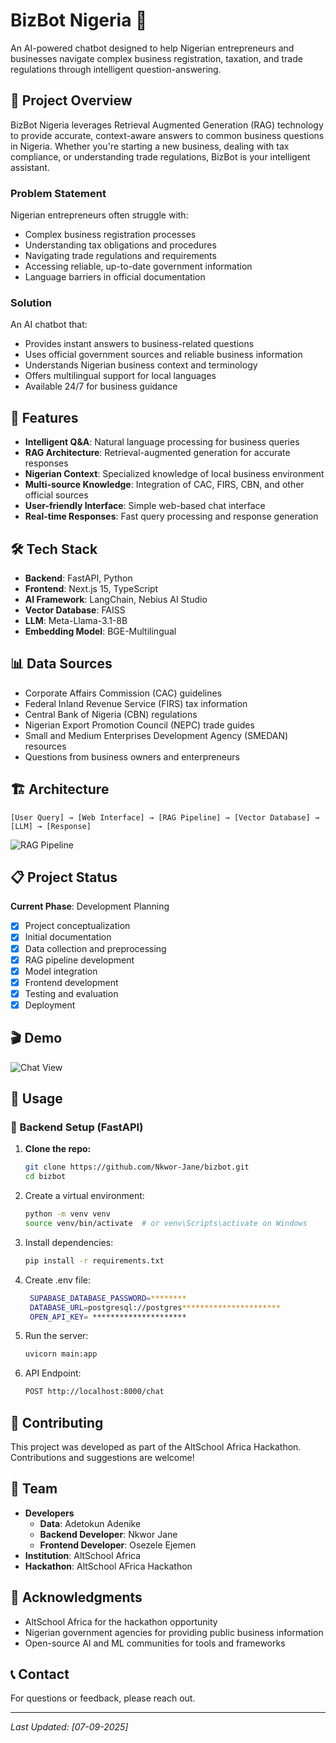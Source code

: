 # BizBot Nigeria 🤖

An AI-powered chatbot designed to help Nigerian entrepreneurs and businesses navigate complex business registration, taxation, and trade regulations through intelligent question-answering.

## 🎯 Project Overview

BizBot Nigeria leverages Retrieval Augmented Generation (RAG) technology to provide accurate, context-aware answers to common business questions in Nigeria. Whether you're starting a new business, dealing with tax compliance, or understanding trade regulations, BizBot is your intelligent assistant.

### Problem Statement

Nigerian entrepreneurs often struggle with:

- Complex business registration processes
- Understanding tax obligations and procedures
- Navigating trade regulations and requirements
- Accessing reliable, up-to-date government information
- Language barriers in official documentation

### Solution

An AI chatbot that:

- Provides instant answers to business-related questions
- Uses official government sources and reliable business information
- Understands Nigerian business context and terminology
- Offers multilingual support for local languages
- Available 24/7 for business guidance

## 🚀 Features

- **Intelligent Q&A**: Natural language processing for business queries
- **RAG Architecture**: Retrieval-augmented generation for accurate responses
- **Nigerian Context**: Specialized knowledge of local business environment
- **Multi-source Knowledge**: Integration of CAC, FIRS, CBN, and other official sources
- **User-friendly Interface**: Simple web-based chat interface
- **Real-time Responses**: Fast query processing and response generation

## 🛠️ Tech Stack

- **Backend**: FastAPI, Python
- **Frontend**: Next.js 15, TypeScript
- **AI Framework**: LangChain, Nebius AI Studio
- **Vector Database**: FAISS
- **LLM**: Meta-Llama-3.1-8B
- **Embedding Model**: BGE-Multilingual

## 📊 Data Sources

- Corporate Affairs Commission (CAC) guidelines
- Federal Inland Revenue Service (FIRS) tax information
- Central Bank of Nigeria (CBN) regulations
- Nigerian Export Promotion Council (NEPC) trade guides
- Small and Medium Enterprises Development Agency (SMEDAN) resources
- Questions from business owners and enterpreneurs

## 🏗️ Architecture

```
[User Query] → [Web Interface] → [RAG Pipeline] → [Vector Database] → [LLM] → [Response]
```

![RAG Pipeline](./docs/rag_pipeline.png)

## 📋 Project Status

**Current Phase**: Development Planning

- [x] Project conceptualization
- [x] Initial documentation
- [x] Data collection and preprocessing
- [x] RAG pipeline development
- [x] Model integration
- [x] Frontend development
- [x] Testing and evaluation
- [x] Deployment

## 🎬 Demo

![Chat View](./docs/view.png)

## 📖 Usage

### 🔧 Backend Setup (FastAPI)

1. **Clone the repo:**

   ```bash
   git clone https://github.com/Nkwor-Jane/bizbot.git
   cd bizbot

2. Create a virtual environment:

    ```bash
    python -m venv venv
    source venv/bin/activate  # or venv\Scripts\activate on Windows

3. Install dependencies:

   ```bash
   pip install -r requirements.txt

4. Create .env file:

   ```bash
    SUPABASE_DATABASE_PASSWORD=********
    DATABASE_URL=postgresql://postgres**********************
    OPEN_API_KEY= *********************

5. Run the server:

    ```bash
    uvicorn main:app 

6. API Endpoint:

    ```bash
    POST http://localhost:8000/chat

## 🤝 Contributing

This project was developed as part of the AltSchool Africa Hackathon. Contributions and suggestions are welcome!

## 👥 Team

- **Developers**
  - **Data**: Adetokun Adenike
  - **Backend Developer**: Nkwor Jane
  - **Frontend Developer**: Osezele Ejemen
- **Institution**: AltSchool Africa
- **Hackathon**: AltSchool AFrica Hackathon

## 🙏 Acknowledgments

- AltSchool Africa for the hackathon opportunity
- Nigerian government agencies for providing public business information
- Open-source AI and ML communities for tools and frameworks

## 📞 Contact

For questions or feedback, please reach out.

---
*Last Updated: [07-09-2025]*
